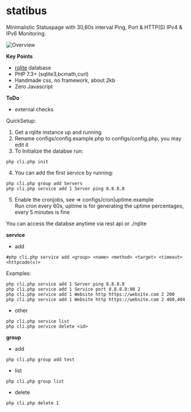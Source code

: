 # statibus

Minimalistic Statuspage with 30,60s interval Ping, Port & HTTP(S) IPv4 & IPv6 Monitoring.

![Overview](https://i.imgur.com/5ynE6Oo.png)


**Key Points**<br />
- [rqlite](https://github.com/rqlite/rqlite) database
- PHP 7.3+ (sqlite3,bcmath,curl)
- Handmade css, no framework, about 2kb
- Zero Javascript

**ToDo**<br />
- external checks

QuickSetup:

1. Get a rqlite instance up and running
2. Rename configs/config.example.php to configs/config.php, you may edit it
2. To Initialize the databse run:
```
php cli.php init
```
4. You can add the first service by running:
```
php cli.php group add Servers
php cli.php service add 1 Server ping 8.8.8.8
```
5. Enable the cronjobs, see => configs/cron|uptime.example<br />
Run cron every 60s, uptime is for generating the uptime percentages, every 5 minutes is fine

You can access the databse anytime via rest api or ./rqlite

**service**<br />
- add
```
#php cli.php service add <group> <name> <method> <target> <timeout> <httpcode(s)>
```
Examples:
```
php cli.php service add 1 Server ping 8.8.8.8
php cli.php service add 1 Service port 8.8.8.8:80 2
php cli.php service add 1 Website http https://website.com 2 200
php cli.php service add 1 Website http https://website.com 2 400,404
```
- other
```
php cli.php service list
php cli.php service delete <id>
```
**group**<br />
- add
```
php cli.php group add test
```
- list
```
php cli.php group list
```
- delete
```
php cli.php delete 1
```
